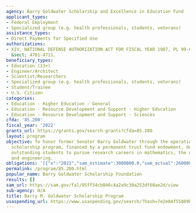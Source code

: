 ```yaml
---
agency: Barry Goldwater Scholarship and Excellence in Education Fund
applicant_types:
- Federal Employment
- Specialized group (e.g. health professionals, students, veterans)
assistance_types:
- Direct Payments for Specified Use
authorizations:
- XIV, NATIONAL DEFENSE AUTHORIZATION ACT FOR FISCAL YEAR 1987, PL 99-661.  U.S.C.
  &sect; 4701-4711.
beneficiary_types:
- Education (13+)
- Engineer/Architect
- Scientist/Researchers
- Specialized group (e.g. health professionals, students, veterans)
- Student/Trainee
- U.S. Citizen
categories:
- Education - Higher Education - General
- Education - Resource Development and Support - Higher Education
- Education - Resource Development and Support - Sciences
cfda: '85.200'
fiscal_year: '2022'
grants_url: https://grants.gov/search-grants?cfda=85.200
layout: program
objective: To honor former Senator Barry Goldwater through the operation of an education
  scholarship program, financed by a permanent trust fund endowment, designed to encourage
  outstanding students to pursue research careers in mathematics, the natural sciences,
  and engineering.
obligations: '[{"x":"2022","sam_estimate":3000000.0,"sam_actual":2600000.0,"usa_spending_actual":0.0},{"x":"2023","sam_estimate":3000000.0,"sam_actual":0.0,"usa_spending_actual":0.0},{"x":"2024","sam_estimate":3000000.0,"sam_actual":0.0,"usa_spending_actual":0.0}]'
permalink: /program/85.200.html
popular_name: Barry Goldwater Scholarship Foundation
results: []
sam_url: https://sam.gov/fal/95ff54cb046c4a2a9c30a253df68ae2d/view
sub-agency: N/A
title: Barry M. Goldwater Scholarship Program
usaspending_url: https://www.usaspending.gov/search/?hash=7e2e04f55089b99062e3dfcd8e2ee212
---
```

